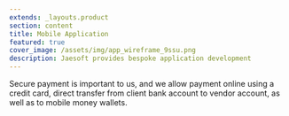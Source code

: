 ```yaml
---
extends: _layouts.product
section: content
title: Mobile Application
featured: true
cover_image: /assets/img/app_wireframe_9ssu.png
description: Jaesoft provides bespoke application development
---
```


Secure payment is important to us, and we allow payment online using a credit card, direct transfer from client bank account to vendor account, as well as to mobile money wallets.